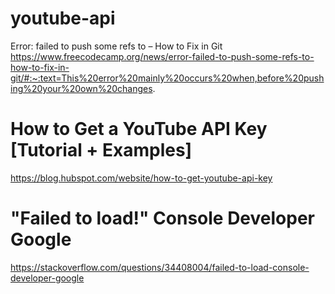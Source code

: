 
# youtube-api

Error: failed to push some refs to – How to Fix in Git
https://www.freecodecamp.org/news/error-failed-to-push-some-refs-to-how-to-fix-in-git/#:~:text=This%20error%20mainly%20occurs%20when,before%20pushing%20your%20own%20changes.

# How to Get a YouTube API Key [Tutorial + Examples]
https://blog.hubspot.com/website/how-to-get-youtube-api-key

# "Failed to load!" Console Developer Google
https://stackoverflow.com/questions/34408004/failed-to-load-console-developer-google
